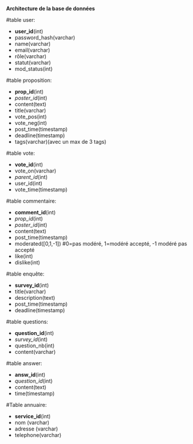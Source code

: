 **Architecture de la base de données**

#table user:

 * **user_id**(int)
 * password_hash(varchar) 
 * name(varchar)
 * email(varchar)
 * rôle(varchar)
 * statut(varchar)
 * mod_status(int)


#table proposition:

 * **prop_id**(int)
 * _poster_id_(int)
 * content(text)
 * title(varchar)
 * vote_pos(int)
 * vote_neg(int)
 * post_time(timestamp)
 * deadline(timestamp)
 * tags(varchar)(avec un max de 3 tags)

#table vote:

 * **vote_id**(int)
 * vote_on(varchar)
 * _parent_id_(int)
 * user_id(int)
 * vote_time(timestamp)

#table commentaire:

 * **comment_id**(int)
 * _prop_id_(int)
 * _poster_id_(int)
 * content(text)
 * post_time(timestamp)
 * moderated([0,1,-1]) #0=pas modéré, 1=modéré accepté, -1 modéré pas accepté
 * like(int)
 * dislike(int)

#table enquête:

 * **survey_id**(int)
 * title(varchar)
 * description(text)
 * post_time(timestamp)
 * deadline(timestamp)

#table questions:

 * **question_id**(int)
 * _survey_id_(int)
 * question_nb(int)
 * content(varchar)


#table answer:

 * **answ_id**(int)
 * _question_id_(int)
 * content(text)
 * time(timestamp)


#Table annuaire:

 * **service_id**(int)
 * nom (varchar)
 * adresse (varchar)
 * telephone(varchar)
